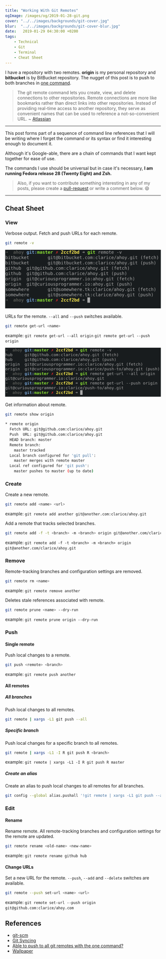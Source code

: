 ```yaml
---
title: "Working With Git Remotes"
ogImage: /images/og/2019-01-28-git.png
cover: "../../images/backgrounds/git-cover.jpg"
blur:  "../../images/backgrounds/git-cover-blur.jpg"
date:   2019-01-29 04:30:00 +0200
tags:
    - Technical
    - Git
    - Terminal
    - Cheat Sheet
---
```


I have a repository with two remotes. **origin** is my personal repository
and **bitbucket** is by BitBucket repository. The nugget of this post is
to push to both branches in [one command](#all-remotes).

> The git remote command lets you create, view, and delete connections to other
> repositories. Remote connections are more like bookmarks rather than direct
> links into other repositories. Instead of providing real-time access to
> another repository, they serve as convenient names that can be used to
> reference a not-so-convenient URL. ~
> [Atlassian](https://www.atlassian.com/git/tutorials/syncing)

---

This post forms part of a sequence of command line references that I
will be writing where I forget the command or its syntax or find it
interesting enough to document it.

Although it's Google-able, there are a chain of
commands that I want kept together for ease of use.

The commands I use should be universal but in case it's necessary, **I am
running Fedora release 28 (Twenty Eight) and Zsh.**

> Also, if you want to contribute something interesting in any of
> my posts, please create a
> [pull-request](https://github.com/cbillowes/curious-programmer-helium)
> or write a comment below. :smile:

---
## Cheat Sheet

### View
Verbose output. Fetch and push URLs for each remote.
```bash
git remote -v
```

![Git remotes](remotes.png)

URLs for the remote. `--all` and `--push` switches available.
```bash
git remote get-url <name>
```
example:
`git remote get-url --all origin`
`git remote get-url --push origin`

![Git get-url](get-url.png)

Get information about remote.
```bash
git remote show origin
```

```bash
* remote origin
  Fetch URL: git@github.com:clarice/ahoy.git
  Push  URL: git@github.com:clarice/ahoy.git
  HEAD branch: master
  Remote branch:
    master tracked
  Local branch configured for 'git pull':
    master merges with remote master
  Local ref configured for 'git push':
    master pushes to master (up to date)
```

### Create
Create a new remote.
```bash
git remote add <name> <url>
```
example: `git remote add another git@another.com:clarice/ahoy.git`

Add a remote that tracks selected branches.
```bash
git remote add -f -t <branch> -m <branch> origin git@another.com/clarice/ahoy.git
```
example: `git remote add -f -t <branch> -m <branch> origin git@another.com/clarice/ahoy.git`

### Remove
Remote-tracking branches and configuration settings are removed.
```bash
git remote rm <name>
```
example: `git remote remove another`

Deletes stale references associated with remote.
```bash
git remote prune <name> --dry-run
```
example: `git remote prune origin --dry-run`

### Push

#### Single remote
Push local changes to a remote.
```bash
git push <remote> <branch>
```
example: `git remote push another`

#### All remotes

##### All branches
Push local changes to all remotes.
```bash
git remote | xargs -L1 git push --all
```

##### Specific branch
Push local changes for a specific branch to all remotes.
```bash
git remote | xargs -L1 -I R git push R <branch>
```
example: `git remote | xargs -L1 -I R git push R master`

##### Create an alias
Create an alias to push local changes to all remotes for all branches.
```bash
git config --global alias.pushall '!git remote | xargs -L1 git push --all'
```

### Edit

#### Rename
Rename remote. All remote-tracking branches and configuration settings for the remote
are updated.
``` bash
git remote rename <old-name> <new-name>
```
example: `git remote rename github hub`

#### Change URLs
Set a new URL for the remote. `--push`, `--add` and `--delete` switches
are available.
```bash
git remote --push set-url <name> <url>
```
example:
`git remote set-url --push origin git@github.com:clarice/ahoy.com`

## References

- [git-scm](https://git-scm.com/docs/git-remote)
- [Git Syncing](https://www.atlassian.com/git/tutorials/syncing)
- [Able to push to all git remotes with the one command?](https://stackoverflow.com/questions/5785549/able-to-push-to-all-git-remotes-with-the-one-command)
- [Wallpaper](https://wall.alphacoders.com/big.php?i=430944)
